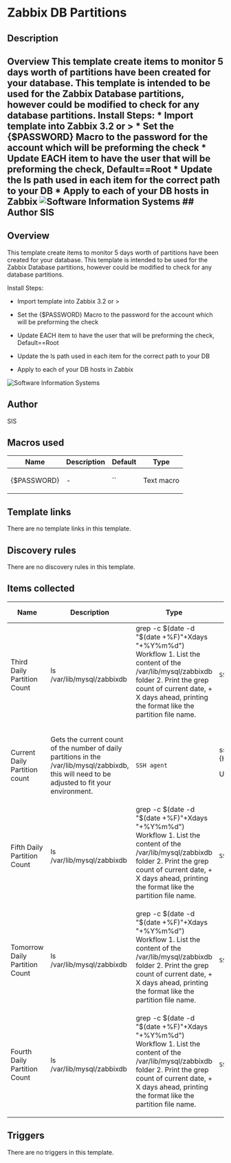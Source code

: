 # Zabbix DB Partitions

## Description

## Overview This template create items to monitor 5 days worth of partitions have been created for your database. This template is intended to be used for the Zabbix Database partitions, however could be modified to check for any database partitions. Install Steps: * Import template into Zabbix 3.2 or > * Set the {$PASSWORD} Macro to the password for the account which will be preforming the check * Update EACH item to have the user that will be preforming the check, Default==Root * Update the ls path used in each item for the correct path to your DB * Apply to each of your DB hosts in Zabbix ![Software Information Systems](https://www.thinksis.com/images/header/logo.jpg) ## Author SIS 

## Overview

This template create items to monitor 5 days worth of partitions have been created for your database. This template is intended to be used for the Zabbix Database partitions, however could be modified to check for any database partitions. 


 


Install Steps:


* Import template into Zabbix 3.2 or >


* Set the {$PASSWORD} Macro to the password for the account which will be preforming the check


* Update EACH item to have the user that will be preforming the check, Default==Root


* Update the ls path used in each item for the correct path to your DB


* Apply to each of your DB hosts in Zabbix


 


![Software Information Systems](https://www.thinksis.com/images/header/logo.jpg)



## Author

SIS

## Macros used

|Name|Description|Default|Type|
|----|-----------|-------|----|
|{$PASSWORD}|<p>-</p>|``|Text macro|
## Template links

There are no template links in this template.

## Discovery rules

There are no discovery rules in this template.

## Items collected

|Name|Description|Type|Key and additional info|
|----|-----------|----|----|
|Third Daily Partition Count|<p>ls /var/lib/mysql/zabbixdb | grep -c $(date -d "$(date +%F)"+Xdays "+%Y%m%d") Workflow 1. List the content of the /var/lib/mysql/zabbixdb folder 2. Print the grep count of current date, + X days ahead, printing the format like the partition file name.</p>|`SSH agent`|ssh.run[dpc3,{HOST.HOST},22,]<p>Update: 30s</p>|
|Current Daily Partition count|<p>Gets the current count of the number of daily partitions in the /var/lib/mysql/zabbixdb, this will need to be adjusted to fit your environment.</p>|`SSH agent`|ssh.run[dpc,{HOST.HOST},22,]<p>Update: 30s</p>|
|Fifth Daily Partition Count|<p>ls /var/lib/mysql/zabbixdb | grep -c $(date -d "$(date +%F)"+Xdays "+%Y%m%d") Workflow 1. List the content of the /var/lib/mysql/zabbixdb folder 2. Print the grep count of current date, + X days ahead, printing the format like the partition file name.</p>|`SSH agent`|ssh.run[dpc5,{HOST.HOST},22,]<p>Update: 30s</p>|
|Tomorrow Daily Partition Count|<p>ls /var/lib/mysql/zabbixdb | grep -c $(date -d "$(date +%F)"+Xdays "+%Y%m%d") Workflow 1. List the content of the /var/lib/mysql/zabbixdb folder 2. Print the grep count of current date, + X days ahead, printing the format like the partition file name.</p>|`SSH agent`|ssh.run[dpc1,{HOST.HOST},22,]<p>Update: 30s</p>|
|Fourth Daily Partition Count|<p>ls /var/lib/mysql/zabbixdb | grep -c $(date -d "$(date +%F)"+Xdays "+%Y%m%d") Workflow 1. List the content of the /var/lib/mysql/zabbixdb folder 2. Print the grep count of current date, + X days ahead, printing the format like the partition file name.</p>|`SSH agent`|ssh.run[dpc4,{HOST.HOST},22,]<p>Update: 30s</p>|
## Triggers

There are no triggers in this template.


